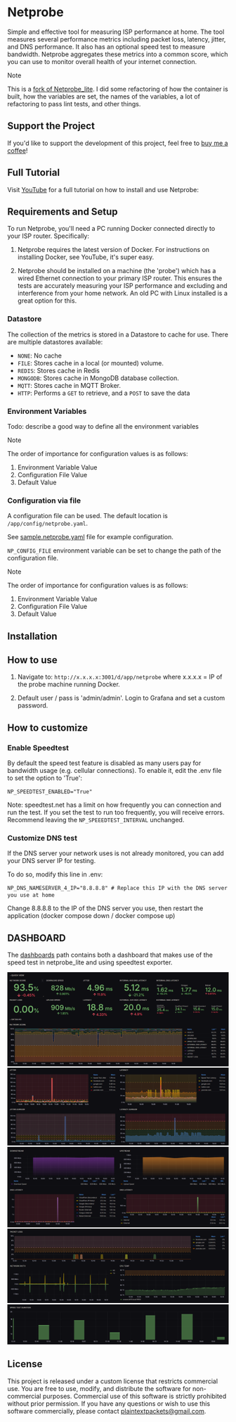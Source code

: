 # Netprobe

Simple and effective tool for measuring ISP performance at home. The tool measures several performance metrics
including packet loss, latency, jitter, and DNS performance. It also has an optional speed test to measure bandwidth.
Netprobe aggregates these metrics into a common score, which you can use to monitor overall health of your internet
connection.

> [!NOTE]
> This is a [fork of Netprobe_lite](https://github.com/plaintextpackets/netprobe_lite). I did some refactoring of
> how the container is built, how the variables are set, the names of the variables, a lot of refactoring
> to pass lint tests, and other things.

## Support the Project

If you'd like to support the development of this project, feel free to
[buy me a coffee](https://buymeacoffee.com/plaintextpm)!

## Full Tutorial

Visit [YouTube](https://youtu.be/Wn31husi6tc) for a full tutorial on how to install and use Netprobe:

## Requirements and Setup

To run Netprobe, you'll need a PC running Docker connected directly to your ISP router. Specifically:

1. Netprobe requires the latest version of Docker. For instructions on installing Docker, see YouTube, it's super easy.

1. Netprobe should be installed on a machine (the 'probe') which has a wired Ethernet connection to your primary ISP
router. This ensures the tests are accurately measuring your ISP performance and excluding and interference from your
home network. An old PC with Linux installed is a great option for this.

### Datastore

The collection of the metrics is stored in a Datastore to cache for use. There are multiple datastores available:

- `NONE`: No cache
- `FILE`: Stores cache in a local (or mounted) volume.
- `REDIS`: Stores cache in Redis
- `MONGODB`: Stores cache in MongoDB database collection.
- `MQTT`: Stores cache in MQTT Broker.
- `HTTP`: Performs a `GET` to retrieve, and a `POST` to save the data

### Environment Variables

Todo: describe a good way to define all the environment variables

> [!NOTE]
> The order of importance for configuration values is as follows:
>
> 1. Environment Variable Value
> 1. Configuration File Value
> 1. Default Value

### Configuration via file

A configuration file can be used. The default location is `/app/config/netprobe.yaml`.

See [sample.netprobe.yaml](sample.netprobe.yaml) file for example configuration.

`NP_CONFIG_FILE` environment variable can be set to change the path of the configuration file.

> [!NOTE]
> The order of importance for configuration values is as follows:
>
> 1. Environment Variable Value
> 1. Configuration File Value
> 1. Default Value

## Installation

## How to use

1. Navigate to: `http://x.x.x.x:3001/d/app/netprobe` where x.x.x.x = IP of the probe machine running Docker.

1. Default user / pass is 'admin/admin'. Login to Grafana and set a custom password.

## How to customize

### Enable Speedtest

By default the speed test feature is disabled as many users pay for bandwidth usage (e.g. cellular connections). To
enable it, edit the .env file to set the option to 'True':

``` shell
NP_SPEEDTEST_ENABLED="True"
```

Note: speedtest.net has a limit on how frequently you can connection and run the test. If you set the test to run too
frequently, you will receive errors. Recommend leaving the `NP_SPEEEDTEST_INTERVAL` unchanged.

### Customize DNS test

If the DNS server your network uses is not already monitored, you can add your DNS server IP for testing.

To do so, modify this line in .env:

``` shell
NP_DNS_NAMESERVER_4_IP="8.8.8.8" # Replace this IP with the DNS server you use at home
```

Change 8.8.8.8 to the IP of the DNS server you use, then restart the application
(docker compose down / docker compose up)

## DASHBOARD

The [dashboards](dashboard) path contains both a dashboard that makes use of the speed test in
netprobe_lite and using speedtest exporter.

![Dashboard 1](assets/dashboard1.png)
![Dashboard 2](assets/dashboard2.png)
![Dashboard 3](assets/dashboard3.png)
![Dashboard 4](assets/dashboard4.png)
![Dashboard 5](assets/dashboard5.png)

## License

This project is released under a custom license that restricts commercial use. You are free to use, modify,
and distribute the software for non-commercial purposes. Commercial use of this software is strictly prohibited
without prior permission. If you have any questions or wish to use this software commercially, please contact
[plaintextpackets@gmail.com](mailto:plaintextpackets@gmail.com).
